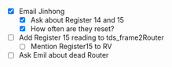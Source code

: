 - [x] Email Jinhong
  - [x] Ask about Register 14 and 15
  - [x] How often are they reset?
- [ ] Add Register 15 reading to tds_frame2Router
  - [ ] Mention Register15 to RV
- [ ] Ask Emil about dead Router
